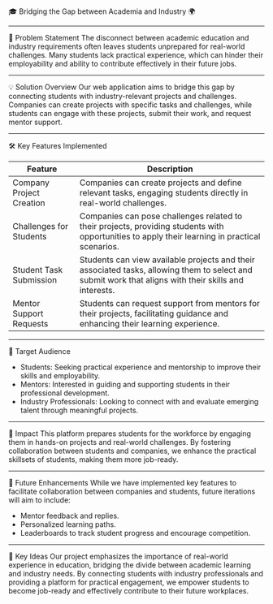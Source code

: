 🎓 Bridging the Gap between Academia and Industry 🌍

---

📜 Problem Statement
The disconnect between academic education and industry requirements often leaves students unprepared for real-world challenges. Many students lack practical experience, which can hinder their employability and ability to contribute effectively in their future jobs.

---

💡 Solution Overview
Our web application aims to bridge this gap by connecting students with industry-relevant projects and challenges. Companies can create projects with specific tasks and challenges, while students can engage with these projects, submit their work, and request mentor support.

---

🛠️ Key Features Implemented

| Feature                       | Description                                                                                         |
|-------------------------------|-----------------------------------------------------------------------------------------------------|
| Company Project Creation   | Companies can create projects and define relevant tasks, engaging students directly in real-world challenges. |
| Challenges for Students    | Companies can pose challenges related to their projects, providing students with opportunities to apply their learning in practical scenarios. |
| Student Task Submission    | Students can view available projects and their associated tasks, allowing them to select and submit work that aligns with their skills and interests. |
| Mentor Support Requests    | Students can request support from mentors for their projects, facilitating guidance and enhancing their learning experience. |

---

🎯 Target Audience
- Students: Seeking practical experience and mentorship to improve their skills and employability.
- Mentors: Interested in guiding and supporting students in their professional development.
- Industry Professionals: Looking to connect with and evaluate emerging talent through meaningful projects.

---

🌟 Impact
This platform prepares students for the workforce by engaging them in hands-on projects and real-world challenges. By fostering collaboration between students and companies, we enhance the practical skillsets of students, making them more job-ready.

---

🔮 Future Enhancements
While we have implemented key features to facilitate collaboration between companies and students, future iterations will aim to include:
- Mentor feedback and replies.
- Personalized learning paths.
- Leaderboards to track student progress and encourage competition.

---

💭 Key Ideas
Our project emphasizes the importance of real-world experience in education, bridging the divide between academic learning and industry needs. By connecting students with industry professionals and providing a platform for practical engagement, we empower students to become job-ready and effectively contribute to their future workplaces.
